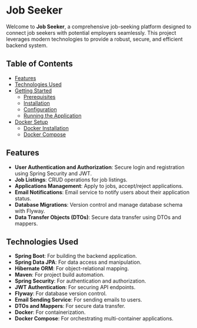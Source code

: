 # Job Seeker

Welcome to **Job Seeker**, a comprehensive job-seeking platform designed to connect job seekers with potential employers seamlessly. This project leverages modern technologies to provide a robust, secure, and efficient backend system.

## Table of Contents
- [Features](#features)
- [Technologies Used](#technologies-used)
- [Getting Started](#getting-started)
  - [Prerequisites](#prerequisites)
  - [Installation](#installation)
  - [Configuration](#configuration)
  - [Running the Application](#running-the-application)
- [Docker Setup](#docker-setup)
  - [Docker Installation](#docker-installation)
  - [Docker Compose](#docker-compose)

## Features

- **User Authentication and Authorization**: Secure login and registration using Spring Security and JWT.
- **Job Listings**: CRUD operations for job listings.
- **Applications Management**: Apply to jobs, accept/reject applications.
- **Email Notifications**: Email service to notify users about their application status.
- **Database Migrations**: Version control and manage database schema with Flyway.
- **Data Transfer Objects (DTOs)**: Secure data transfer using DTOs and mappers.

## Technologies Used

- **Spring Boot**: For building the backend application.
- **Spring Data JPA**: For data access and manipulation.
- **Hibernate ORM**: For object-relational mapping.
- **Maven**: For project build automation.
- **Spring Security**: For authentication and authorization.
- **JWT Authentication**: For securing API endpoints.
- **Flyway**: For database version control.
- **Email Sending Service**: For sending emails to users.
- **DTOs and Mappers**: For secure data transfer.
- **Docker**: For containerization.
- **Docker Compose**: For orchestrating multi-container applications.
